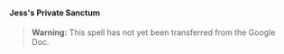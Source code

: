 #### Jess's Private Sanctum
<!-- previously "Private Sanctum" -->
<!-- markdownlint-disable-next-line no-emphasis-as-heading -->

> **Warning:**
> This spell has not yet been transferred from the Google Doc.
